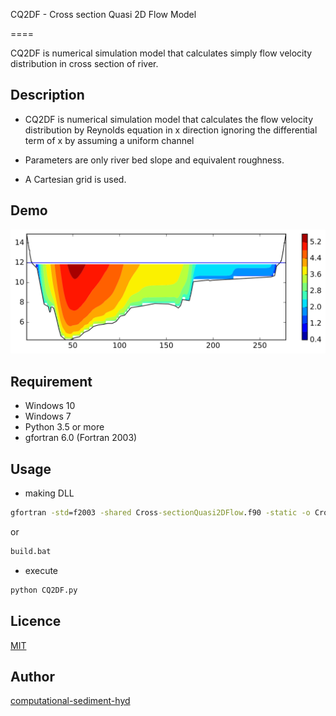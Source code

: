 ﻿CQ2DF - Cross section Quasi 2D Flow Model

====

CQ2DF is numerical simulation model that calculates simply flow velocity distribution in cross section of river.

## Description

 - CQ2DF is numerical simulation model that calculates the flow velocity distribution by Reynolds equation in x direction ignoring the differential term of x by assuming a uniform channel

 - Parameters are only river bed slope and equivalent roughness.

 - A Cartesian grid is used. 

## Demo

![example](out.svg "example")

## Requirement

- Windows 10
- Windows 7
- Python 3.5 or more
- gfortran 6.0 (Fortran 2003)


## Usage

- making DLL
```cmd
gfortran -std=f2003 -shared Cross-sectionQuasi2DFlow.f90 -static -o Cross-sectionQuasi2DFlow.dll
```
or
```cmd
build.bat
```

- execute
```cmd
python CQ2DF.py
```

## Licence

[MIT](LICENCE)

## Author

[computational-sediment-hyd](https://github.com/computational-sediment-hyd)


